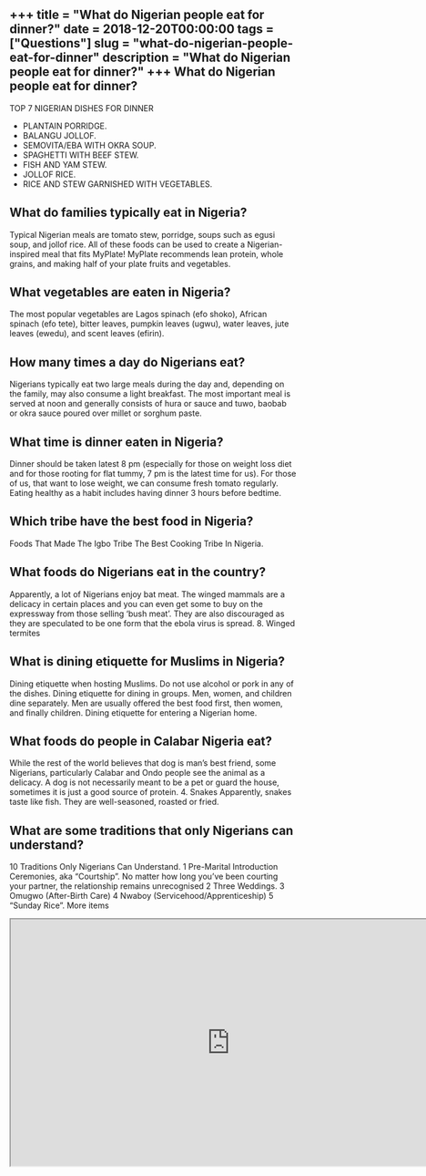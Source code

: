 +++
title = "What do Nigerian people eat for dinner?"
date = 2018-12-20T00:00:00
tags = ["Questions"]
slug = "what-do-nigerian-people-eat-for-dinner"
description = "What do Nigerian people eat for dinner?"
+++
What do Nigerian people eat for dinner?
---------------------------------------

TOP 7 NIGERIAN DISHES FOR DINNER

- PLANTAIN PORRIDGE.
- BALANGU JOLLOF.
- SEMOVITA/EBA WITH OKRA SOUP.
- SPAGHETTI WITH BEEF STEW.
- FISH AND YAM STEW.
- JOLLOF RICE.
- RICE AND STEW GARNISHED WITH VEGETABLES.

What do families typically eat in Nigeria?
------------------------------------------

Typical Nigerian meals are tomato stew, porridge, soups such as egusi soup, and jollof rice. All of these foods can be used to create a Nigerian-inspired meal that fits MyPlate! MyPlate recommends lean protein, whole grains, and making half of your plate fruits and vegetables.

What vegetables are eaten in Nigeria?
-------------------------------------

The most popular vegetables are Lagos spinach (efo shoko), African spinach (efo tete), bitter leaves, pumpkin leaves (ugwu), water leaves, jute leaves (ewedu), and scent leaves (efirin).

How many times a day do Nigerians eat?
--------------------------------------

Nigerians typically eat two large meals during the day and, depending on the family, may also consume a light breakfast. The most important meal is served at noon and generally consists of hura or sauce and tuwo, baobab or okra sauce poured over millet or sorghum paste.

What time is dinner eaten in Nigeria?
-------------------------------------

Dinner should be taken latest 8 pm (especially for those on weight loss diet and for those rooting for flat tummy, 7 pm is the latest time for us). For those of us, that want to lose weight, we can consume fresh tomato regularly. Eating healthy as a habit includes having dinner 3 hours before bedtime.

Which tribe have the best food in Nigeria?
------------------------------------------

Foods That Made The Igbo Tribe The Best Cooking Tribe In Nigeria.

What foods do Nigerians eat in the country?
-------------------------------------------

Apparently, a lot of Nigerians enjoy bat meat. The winged mammals are a delicacy in certain places and you can even get some to buy on the expressway from those selling ‘bush meat’. They are also discouraged as they are speculated to be one form that the ebola virus is spread. 8. Winged termites

What is dining etiquette for Muslims in Nigeria?
------------------------------------------------

Dining etiquette when hosting Muslims. Do not use alcohol or pork in any of the dishes. Dining etiquette for dining in groups. Men, women, and children dine separately. Men are usually offered the best food first, then women, and finally children. Dining etiquette for entering a Nigerian home.

What foods do people in Calabar Nigeria eat?
--------------------------------------------

While the rest of the world believes that dog is man’s best friend, some Nigerians, particularly Calabar and Ondo people see the animal as a delicacy. A dog is not necessarily meant to be a pet or guard the house, sometimes it is just a good source of protein. 4. Snakes Apparently, snakes taste like fish. They are well-seasoned, roasted or fried.

What are some traditions that only Nigerians can understand?
------------------------------------------------------------

10 Traditions Only Nigerians Can Understand. 1 Pre-Marital Introduction Ceremonies, aka “Courtship”. No matter how long you’ve been courting your partner, the relationship remains unrecognised 2 Three Weddings. 3 Omugwo (After-Birth Care) 4 Nwaboy (Servicehood/Apprenticeship) 5 “Sunday Rice”. More items

<iframe allow="accelerometer; autoplay; clipboard-write; encrypted-media; gyroscope; picture-in-picture" allowfullscreen="" class="__youtube_prefs__  epyt-is-override  no-lazyload" data-no-lazy="1" data-origheight="433" data-origwidth="770" data-skipgform_ajax_framebjll="" height="433" id="_ytid_56870" loading="lazy" src="https://www.youtube.com/embed/tRSfVlNR8JM?enablejsapi=1&autoplay=0&cc_load_policy=0&cc_lang_pref=&iv_load_policy=1&loop=0&modestbranding=0&rel=1&fs=1&playsinline=0&autohide=2&theme=dark&color=red&controls=1&" title="YouTube player" width="770"></iframe>